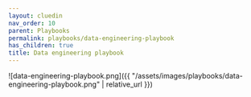 ```yaml
---
layout: cluedin
nav_order: 10
parent: Playbooks
permalink: playbooks/data-engineering-playbook
has_children: true
title: Data engineering playbook
---
```


![data-engineering-playbook.png]({{ "/assets/images/playbooks/data-engineering-playbook.png" | relative_url }})